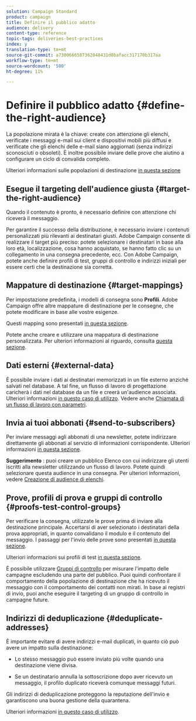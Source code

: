 ```yaml
---
solution: Campaign Standard
product: campaign
title: Definire il pubblico adatto
audience: delivery
content-type: reference
topic-tags: deliveries-best-practices
index: y
translation-type: tm+mt
source-git-commit: a7300666587362048431d0bafacc317170b317aa
workflow-type: tm+mt
source-wordcount: '500'
ht-degree: 11%

---
```



# Definire il pubblico adatto {#define-the-right-audience}

La popolazione mirata è la chiave: create con attenzione gli elenchi, verificate i messaggi e-mail sui client e dispositivi mobili più diffusi e verificate che gli elenchi delle e-mail siano aggiornati (senza indirizzi sconosciuti o obsoleti). È inoltre possibile inviare delle prove che aiutino a configurare un ciclo di convalida completo.

Ulteriori informazioni sulle popolazioni di destinazione [in questa sezione](../../audiences/using/selecting-an-audience-in-a-message.md)

## Esegue il targeting dell&#39;audience giusta {#target-the-right-audience}

Quando il contenuto è pronto, è necessario definire con attenzione chi riceverà il messaggio.

Per garantire il successo della distribuzione, è necessario inviare i contenuti personalizzati più rilevanti ai destinatari giusti.  Adobe Campaign consente di realizzare il target più preciso: potete selezionare i destinatari in base alla loro età, localizzazione, cosa hanno acquistato, se hanno fatto clic su un collegamento in una consegna precedente, ecc. Con  Adobe Campaign, potete anche definire profili di test, gruppi di controllo e indirizzi iniziali per essere certi che la destinazione sia corretta.

## Mappature di destinazione {#target-mappings}

Per impostazione predefinita, i modelli di consegna sono **Profili**.  Adobe Campaign offre altre mappature di destinazione per le consegne, che potete modificare in base alle vostre esigenze.

Questi mapping sono presentati [in questa sezione](../../automating/using/query.md#targeting-dimensions-and-resources).

Potete anche creare e utilizzare una mappatura di destinazione personalizzata. Per ulteriori informazioni al riguardo, consulta [questa sezione](../../administration/using/target-mappings-in-campaign.md).

## Dati esterni {#external-data}

È possibile inviare i dati ai destinatari memorizzati in un file esterno anziché salvati nel database. A tal fine, un flusso di lavoro di progettazione caricherà i dati nel database da un file e creerà un&#39;audience associata.  Ulteriori informazioni [in questo caso di utilizzo](../../automating/using/use-case-calling-workflow.md). Vedere anche [Chiamata di un flusso di lavoro con parametri](../../automating/using/calling-a-workflow-with-external-parameters.md).

## Invia ai tuoi abbonati {#send-to-subscribers}

Per inviare messaggi agli abbonati di una newsletter, potete indirizzare direttamente gli abbonati al servizio di informazioni corrispondente. Ulteriori informazioni [in questa sezione](../../audiences/using/about-subscriptions.md).

**Suggerimento** : puoi creare un pubblico Elenco con cui indirizzare gli utenti iscritti alla newsletter utilizzando un flusso di lavoro. Potete quindi selezionare questa audience in una consegna. Per ulteriori informazioni, vedere [Creazione di audience di elenchi](../../audiences/using/creating-audiences.md#creating-list-audiences).

## Prove, profili di prova e gruppi di controllo {#proofs-test-control-groups}

Per verificare la consegna, utilizzate le prove prima di inviare alla destinazione principale.
Accertarsi di aver selezionato i destinatari della prova appropriati, in quanto convalidano il modulo e il contenuto del messaggio. I passaggi per l&#39;invio delle prove sono presentati [in questa sezione](../../sending/using/sending-proofs.md).

Ulteriori informazioni sui profili di test [in questa sezione](../../audiences/using/managing-test-profiles.md).

È possibile utilizzare [Gruppi di controllo](../../sending/using/control-group.md) per misurare l&#39;impatto delle campagne escludendo una parte del pubblico. Puoi quindi confrontare il comportamento della popolazione di destinazione che ha ricevuto il messaggio con il comportamento dei contatti non mirati. In base ai registri di invio, puoi anche eseguire il targeting di un gruppo di controllo in campagne future.

## Indirizzi di deduplicazione {#deduplicate-addresses}

È importante evitare di avere indirizzi e-mail duplicati, in quanto ciò può avere un impatto sulla destinazione:

* Lo stesso messaggio può essere inviato più volte quando una destinazione viene divisa.

* Se un destinatario annulla la sottoscrizione dopo aver ricevuto un messaggio, il profilo duplicato riceverà comunque messaggi futuri.

Gli indirizzi di deduplicazione proteggono la reputazione dell&#39;invio e garantiscono una buona gestione della quarantena.

Ulteriori informazioni [in questo caso di utilizzo](../../automating/using/deduplicating-data-imported-file.md).
